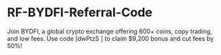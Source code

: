 # RF-BYDFI-Referral-Code
Join BYDFI, a global crypto exchange offering 600+ coins, copy trading, and low fees. Use code [dwPtzS ] to claim $9,200 bonus and cut fees by 50%!
